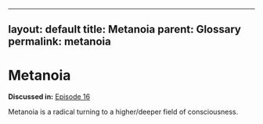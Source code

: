  ---
layout: default
title: Metanoia 
parent: Glossary
permalink: metanoia 
---

# Metanoia 

**Discussed in:** [Episode 16](/episodes/16)

Metanoia is a radical turning to a higher/deeper field of consciousness.